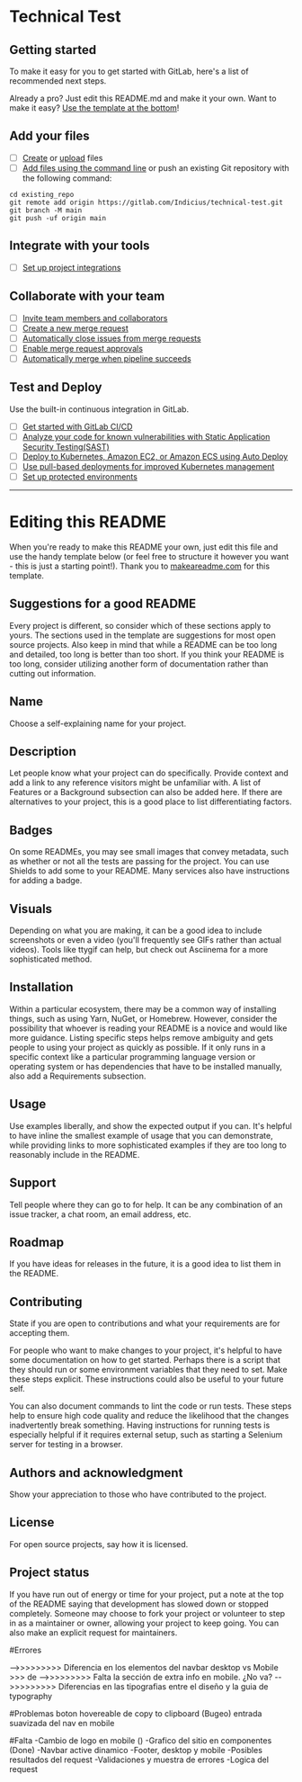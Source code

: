# Technical Test

## Getting started

To make it easy for you to get started with GitLab, here's a list of recommended next steps.

Already a pro? Just edit this README.md and make it your own. Want to make it easy? [Use the template at the bottom](#editing-this-readme)!

## Add your files

-   [ ] [Create](https://docs.gitlab.com/ee/user/project/repository/web_editor.html#create-a-file) or [upload](https://docs.gitlab.com/ee/user/project/repository/web_editor.html#upload-a-file) files
-   [ ] [Add files using the command line](https://docs.gitlab.com/ee/gitlab-basics/add-file.html#add-a-file-using-the-command-line) or push an existing Git repository with the following command:

```
cd existing_repo
git remote add origin https://gitlab.com/Indicius/technical-test.git
git branch -M main
git push -uf origin main
```

## Integrate with your tools

-   [ ] [Set up project integrations](https://gitlab.com/Indicius/technical-test/-/settings/integrations)

## Collaborate with your team

-   [ ] [Invite team members and collaborators](https://docs.gitlab.com/ee/user/project/members/)
-   [ ] [Create a new merge request](https://docs.gitlab.com/ee/user/project/merge_requests/creating_merge_requests.html)
-   [ ] [Automatically close issues from merge requests](https://docs.gitlab.com/ee/user/project/issues/managing_issues.html#closing-issues-automatically)
-   [ ] [Enable merge request approvals](https://docs.gitlab.com/ee/user/project/merge_requests/approvals/)
-   [ ] [Automatically merge when pipeline succeeds](https://docs.gitlab.com/ee/user/project/merge_requests/merge_when_pipeline_succeeds.html)

## Test and Deploy

Use the built-in continuous integration in GitLab.

-   [ ] [Get started with GitLab CI/CD](https://docs.gitlab.com/ee/ci/quick_start/index.html)
-   [ ] [Analyze your code for known vulnerabilities with Static Application Security Testing(SAST)](https://docs.gitlab.com/ee/user/application_security/sast/)
-   [ ] [Deploy to Kubernetes, Amazon EC2, or Amazon ECS using Auto Deploy](https://docs.gitlab.com/ee/topics/autodevops/requirements.html)
-   [ ] [Use pull-based deployments for improved Kubernetes management](https://docs.gitlab.com/ee/user/clusters/agent/)
-   [ ] [Set up protected environments](https://docs.gitlab.com/ee/ci/environments/protected_environments.html)

---

# Editing this README

When you're ready to make this README your own, just edit this file and use the handy template below (or feel free to structure it however you want - this is just a starting point!). Thank you to [makeareadme.com](https://www.makeareadme.com/) for this template.

## Suggestions for a good README

Every project is different, so consider which of these sections apply to yours. The sections used in the template are suggestions for most open source projects. Also keep in mind that while a README can be too long and detailed, too long is better than too short. If you think your README is too long, consider utilizing another form of documentation rather than cutting out information.

## Name

Choose a self-explaining name for your project.

## Description

Let people know what your project can do specifically. Provide context and add a link to any reference visitors might be unfamiliar with. A list of Features or a Background subsection can also be added here. If there are alternatives to your project, this is a good place to list differentiating factors.

## Badges

On some READMEs, you may see small images that convey metadata, such as whether or not all the tests are passing for the project. You can use Shields to add some to your README. Many services also have instructions for adding a badge.

## Visuals

Depending on what you are making, it can be a good idea to include screenshots or even a video (you'll frequently see GIFs rather than actual videos). Tools like ttygif can help, but check out Asciinema for a more sophisticated method.

## Installation

Within a particular ecosystem, there may be a common way of installing things, such as using Yarn, NuGet, or Homebrew. However, consider the possibility that whoever is reading your README is a novice and would like more guidance. Listing specific steps helps remove ambiguity and gets people to using your project as quickly as possible. If it only runs in a specific context like a particular programming language version or operating system or has dependencies that have to be installed manually, also add a Requirements subsection.

## Usage

Use examples liberally, and show the expected output if you can. It's helpful to have inline the smallest example of usage that you can demonstrate, while providing links to more sophisticated examples if they are too long to reasonably include in the README.

## Support

Tell people where they can go to for help. It can be any combination of an issue tracker, a chat room, an email address, etc.

## Roadmap

If you have ideas for releases in the future, it is a good idea to list them in the README.

## Contributing

State if you are open to contributions and what your requirements are for accepting them.

For people who want to make changes to your project, it's helpful to have some documentation on how to get started. Perhaps there is a script that they should run or some environment variables that they need to set. Make these steps explicit. These instructions could also be useful to your future self.

You can also document commands to lint the code or run tests. These steps help to ensure high code quality and reduce the likelihood that the changes inadvertently break something. Having instructions for running tests is especially helpful if it requires external setup, such as starting a Selenium server for testing in a browser.

## Authors and acknowledgment

Show your appreciation to those who have contributed to the project.

## License

For open source projects, say how it is licensed.

## Project status

If you have run out of energy or time for your project, put a note at the top of the README saying that development has slowed down or stopped completely. Someone may choose to fork your project or volunteer to step in as a maintainer or owner, allowing your project to keep going. You can also make an explicit request for maintainers.

#Errores

-->>>>>>>>> Diferencia en los elementos del navbar desktop vs Mobile >>> de
-->>>>>>>>> Falta la sección de extra info en mobile. ¿No va?
-->>>>>>>>> Diferencias en las tipografias entre el diseño y la guia de typography

#Problemas
boton hovereable de copy to clipboard (Bugeo)
entrada suavizada del nav en mobile

#Falta
-Cambio de logo en mobile ()
-Grafico del sitio en componentes (Done)
-Navbar active dinamico
-Footer, desktop y mobile
-Posibles resultados del request
-Validaciones y muestra de errores
-Logica del request
